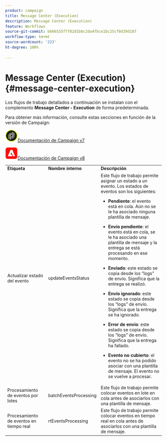 ```yaml
---
product: campaign
title: Message Center (Execution)
description: Message Center (Execution)
feature: Workflows
source-git-commit: b666535f7f82d1b8c2da4fbce1bc25cf8d39d187
workflow-type: tm+mt
source-wordcount: '223'
ht-degree: 100%

---
```



# Message Center (Execution){#message-center-execution}



Los flujos de trabajo detallados a continuación se instalan con el complemento **Message Center - Execution** de forma predeterminada.

Para obtener más información, consulte estas secciones en función de la versión de Campaign:

![](assets/do-not-localize/v7.jpeg)[Documentación de Campaign v7](../../message-center/using/about-transactional-messaging.md)

![](assets/do-not-localize/v8.png)[Documentación de Campaign v8](https://experienceleague.adobe.com/docs/campaign/campaign-v8/send/transactional.html?lang=es)

<table> 
 <tbody> 
  <tr> 
   <td> <strong>Etiqueta</strong><br /> </td> 
   <td> <strong>Nombre interno</strong><br /> </td> 
   <td> <strong>Descripción</strong><br /> </td> 
  </tr> 
  <tr> 
   <td> <span class="uicontrol">Actualizar estado del evento</span> <br /> </td> 
   <td> <span class="uicontrol">updateEventsStatus</span> <br /> </td> 
   <td> Este flujo de trabajo permite asignar un estado a un evento. Los estados de eventos son los siguientes:<br /> 
    <ul> 
     <li> <p><strong>Pendiente</strong>: el evento está en cola. Aún no se le ha asociado ninguna plantilla de mensaje.</p> </li> 
     <li> <p><strong>Envío pendiente</strong>: el evento está en cola, se le ha asociado una plantilla de mensaje y la entrega se está procesando en ese momento.</p> </li> 
     <li> <p><strong>Enviado</strong>: este estado se copia desde los “logs” de envío. Significa que la entrega se realizó.</p> </li> 
     <li> <p><strong>Envío ignorado</strong>: este estado se copia desde los “logs” de envío. Significa que la entrega se ha ignorado.</p> </li> 
     <li> <p><strong>Error de envío</strong>: este estado se copia desde los “logs” de envío. Significa que la entrega ha fallado.</p> </li> 
     <li> <p><strong>Evento no cubierto</strong>: el evento no se ha podido asociar con una plantilla de mensaje. El evento no se vuelve a procesar.</p> </li> 
    </ul> </td> 
  </tr> 
  <tr> 
   <td> <span class="uicontrol">Procesamiento de eventos por lotes</span> <br /> </td> 
   <td> <span class="uicontrol">batchEventsProcessing</span> <br /> </td> 
   <td> Este flujo de trabajo permite colocar eventos en lote en cola antes de asociarlos con una plantilla de mensaje. <br /> </td> 
  </tr> 
  <tr> 
   <td> <span class="uicontrol">Procesamiento de eventos en tiempo real</span> <br /> </td> 
   <td> <span class="uicontrol">rtEventsProcessing</span> <br /> </td> 
   <td> Este flujo de trabajo permite colocar eventos en tiempo real en cola antes de asociarlos con una plantilla de mensaje. <br /> </td> 
  </tr> 
 </tbody> 
</table>

